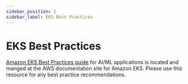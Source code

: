 ```yaml
---
sidebar_position: 2
sidebar_label: EKS Best Practices
---
```


# EKS Best Practices

[Amazon EKS Best Practices guide](https://docs.aws.amazon.com/eks/latest/best-practices/aiml.html) for AI/ML applications is located and manged at the AWS documentation site for Amazon EKS. Please use this resource for any best practice recommendations. 

